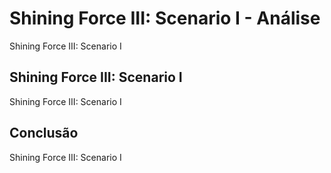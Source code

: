 ---
---

# Shining Force III: Scenario I - Análise

Shining Force III: Scenario I

## Shining Force III: Scenario I

Shining Force III: Scenario I

## Conclusão

Shining Force III: Scenario I
